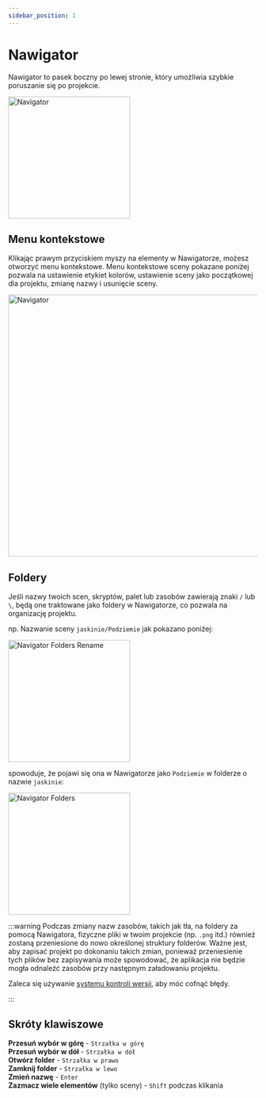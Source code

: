 ```yaml
---
sidebar_position: 1
---
```


# Nawigator

Nawigator to pasek boczny po lewej stronie, który umożliwia szybkie poruszanie się po projekcie.

<img title="Navigator" src="/img/screenshots/navigator-v4.png" width="246" className="drop-shadow" />

## Menu kontekstowe

Klikając prawym przyciskiem myszy na elementy w Nawigatorze, możesz otworzyć menu kontekstowe. Menu kontekstowe sceny pokazane poniżej pozwala na ustawienie etykiet kolorów, ustawienie sceny jako początkowej dla projektu, zmianę nazwy i usunięcie sceny.

<img title="Navigator" src="/img/screenshots/navigator-context-menu-v4.png" width="528" className="drop-shadow margin-bottom" />

## Foldery

Jeśli nazwy twoich scen, skryptów, palet lub zasobów zawierają znaki `/` lub `\`, będą one traktowane jako foldery w Nawigatorze, co pozwala na organizację projektu.

np. Nazwanie sceny `jaskinie/Podziemie` jak pokazano poniżej:

<img title="Navigator Folders Rename" src="/img/screenshots/navigator-folders-rename-v4.png" width="246" className="drop-shadow margin-bottom" />

spowoduje, że pojawi się ona w Nawigatorze jako `Podziemie` w folderze o nazwie `jaskinie`:

<img title="Navigator Folders" src="/img/screenshots/navigator-folders-v4.png" width="246" className="drop-shadow margin-bottom" />

:::warning
Podczas zmiany nazw zasobów, takich jak tła, na foldery za pomocą Nawigatora, fizyczne pliki w twoim projekcie (np. `.png` itd.) również zostaną przeniesione do nowo określonej struktury folderów. Ważne jest, aby zapisać projekt po dokonaniu takich zmian, ponieważ przeniesienie tych plików bez zapisywania może spowodować, że aplikacja nie będzie mogła odnaleźć zasobów przy następnym załadowaniu projektu.

Zaleca się używanie [systemu kontroli wersji](/docs/getting-started/saving-loading#version-control), aby móc cofnąć błędy.

:::

## Skróty klawiszowe

**Przesuń wybór w górę** - `Strzałka w górę`  
**Przesuń wybór w dół** - `Strzałka w dół`  
**Otwórz folder** - `Strzałka w prawo`  
**Zamknij folder** - `Strzałka w lewo`  
**Zmień nazwę** - `Enter`  
**Zazmacz wiele elementów** (tylko sceny) - `Shift` podczas klikania
